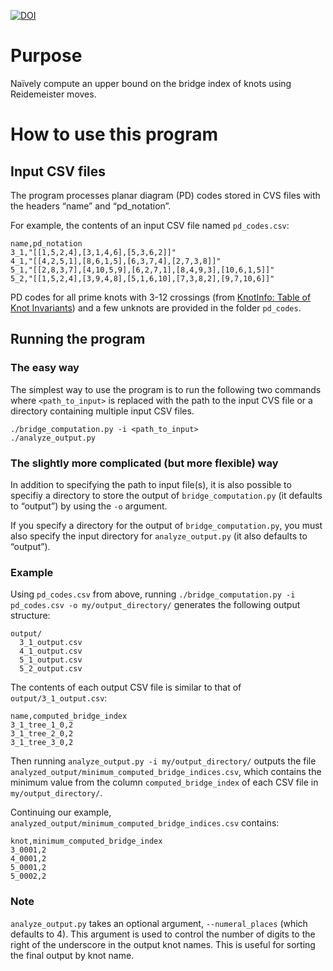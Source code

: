 [![DOI](https://zenodo.org/badge/DOI/10.5281/zenodo.999015.svg)](https://doi.org/10.5281/zenodo.999015)

# Purpose
Naïvely compute an upper bound on the bridge index of knots using Reidemeister moves.

# How to use this program
## Input CSV files
The program processes planar diagram (PD) codes stored in CVS files with the headers “name” and “pd_notation”.

For example, the contents of an input CSV file named `pd_codes.csv`:
```
name,pd_notation
3_1,"[[1,5,2,4],[3,1,4,6],[5,3,6,2]]"
4_1,"[[4,2,5,1],[8,6,1,5],[6,3,7,4],[2,7,3,8]]"
5_1,"[[2,8,3,7],[4,10,5,9],[6,2,7,1],[8,4,9,3],[10,6,1,5]]"
5_2,"[[1,5,2,4],[3,9,4,8],[5,1,6,10],[7,3,8,2],[9,7,10,6]]"
```

PD codes for all prime knots with 3-12 crossings (from [KnotInfo: Table of Knot Invariants](http://www.indiana.edu/~knotinfo/)) and a few unknots are provided in the folder `pd_codes`.

## Running the program
### The easy way
The simplest way to use the program is to run the following two commands where `<path_to_input>` is replaced with the path to the input CVS file or a directory containing multiple input CSV files.

```
./bridge_computation.py -i <path_to_input>
./analyze_output.py
```

### The slightly more complicated (but more flexible) way
In addition to specifying the path to input file(s), it is also possible to specifiy a directory to store the output of `bridge_computation.py` (it defaults to “output”) by using the `-o` argument. 

If you specify a directory for the output of `bridge_computation.py`, you must also specify the input directory for `analyze_output.py` (it also defaults to “output”).

### Example

Using `pd_codes.csv` from above, running `./bridge_computation.py -i pd_codes.csv -o my/output_directory/` generates the following output structure:
```
output/
  3_1_output.csv
  4_1_output.csv
  5_1_output.csv
  5_2_output.csv
```

The contents of each output CSV file is similar to that of `output/3_1_output.csv`:
```
name,computed_bridge_index
3_1_tree_1_0,2
3_1_tree_2_0,2
3_1_tree_3_0,2
```

Then running `analyze_output.py -i my/output_directory/` outputs the file `analyzed_output/minimum_computed_bridge_indices.csv`, which contains the minimum value from the column `computed_bridge_index` of each CSV file in `my/output_directory/`.

Continuing our example, `analyzed_output/minimum_computed_bridge_indices.csv` contains:
```
knot,minimum_computed_bridge_index
3_0001,2
4_0001,2
5_0001,2
5_0002,2
```

### Note
`analyze_output.py` takes an optional argument, `--numeral_places` (which defaults to 4). This argument is used to control the number of digits to the right of the underscore in the output knot names. This is useful for sorting the final output by knot name.
